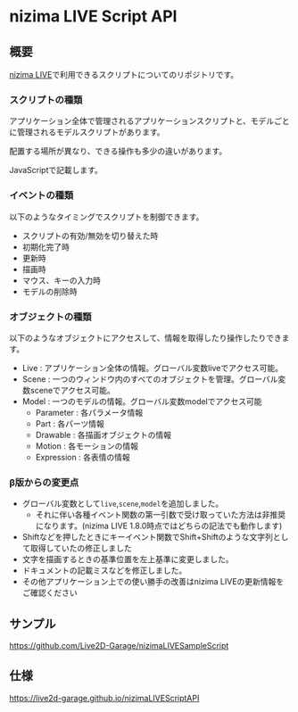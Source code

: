 # nizima LIVE Script API

## 概要
[nizima LIVE](https://nizimalive.com/)で利用できるスクリプトについてのリポジトリです。

### スクリプトの種類
アプリケーション全体で管理されるアプリケーションスクリプトと、モデルごとに管理されるモデルスクリプトがあります。

配置する場所が異なり、できる操作も多少の違いがあります。

JavaScriptで記載します。

### イベントの種類
以下のようなタイミングでスクリプトを制御できます。
* スクリプトの有効/無効を切り替えた時
* 初期化完了時
* 更新時
* 描画時
* マウス、キーの入力時
* モデルの削除時

### オブジェクトの種類
以下のようなオブジェクトにアクセスして、情報を取得したり操作したりできます。
* Live : アプリケーション全体の情報。グローバル変数liveでアクセス可能。
* Scene : 一つのウィンドウ内のすべてのオブジェクトを管理。グローバル変数sceneでアクセス可能。
* Model : 一つのモデルの情報。グローバル変数modelでアクセス可能
  * Parameter : 各パラメータ情報
  * Part : 各パーツ情報
  * Drawable : 各描画オブジェクトの情報
  * Motion : 各モーションの情報
  * Expression : 各表情の情報

### β版からの変更点
* グローバル変数として`live`,`scene`,`model`を追加しました。
  * それに伴い各種イベント関数の第一引数で受け取っていた方法は非推奨になります。(nizima LIVE 1.8.0時点ではどちらの記法でも動作します)
* Shiftなどを押したときにキーイベント関数でShift+Shiftのような文字列として取得していたの修正しました
* 文字を描画するときの基準位置を左上基準に変更しました。
* ドキュメントの記載ミスなどを修正しました。
* その他アプリケーション上での使い勝手の改善はnizima LIVEの更新情報をご確認ください 


## サンプル

https://github.com/Live2D-Garage/nizimaLIVESampleScript

## 仕様

https://live2d-garage.github.io/nizimaLIVEScriptAPI
